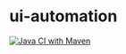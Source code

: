 # ui-automation
[![Java CI with Maven](https://github.com/RaghuveerAddagada/ui-automation/actions/workflows/maven.yml/badge.svg?branch=main&event=workflow_run)](https://github.com/RaghuveerAddagada/ui-automation/actions/workflows/maven.yml)
